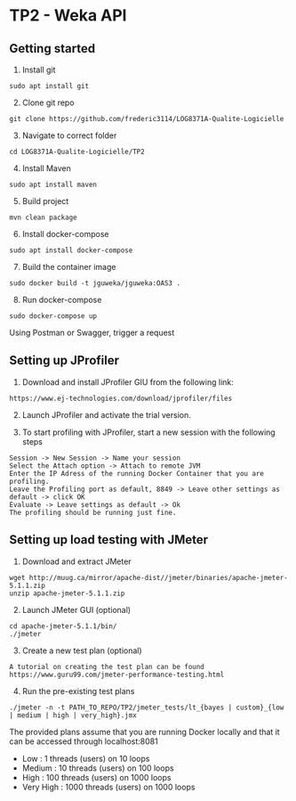 # TP2 - Weka API

## Getting started

1. Install git
```shell
sudo apt install git
```

2. Clone git repo
```shell
git clone https://github.com/frederic3114/LOG8371A-Qualite-Logicielle
```

3. Navigate to correct folder
```shell
cd LOG8371A-Qualite-Logicielle/TP2
```

4. Install Maven
```shell
sudo apt install maven
```

5. Build project
```shell
mvn clean package
```

6. Install docker-compose
```shell
sudo apt install docker-compose
```

7. Build the container image
```shell
sudo docker build -t jguweka/jguweka:OAS3 .
```

8. Run docker-compose
```shell
sudo docker-compose up
```

Using Postman or Swagger, trigger a request

## Setting up JProfiler 

1. Download and install JProfiler GIU from the following link: 
```shell
https://www.ej-technologies.com/download/jprofiler/files
```

2. Launch JProfiler and activate the trial version.

3. To start profiling with JProfiler, start a new session with the following steps
```shell
Session -> New Session -> Name your session 
Select the Attach option -> Attach to remote JVM
Enter the IP Adress of the running Docker Container that you are profiling.
Leave the Profiling port as default, 8849 -> Leave other settings as default -> click OK
Evaluate -> Leave settings as default -> Ok
The profiling should be running just fine.
```



## Setting up load testing with JMeter

1. Download and extract JMeter
```shell
wget http://muug.ca/mirror/apache-dist//jmeter/binaries/apache-jmeter-5.1.1.zip
unzip apache-jmeter-5.1.1.zip
```

2. Launch JMeter GUI (optional)
```shell
cd apache-jmeter-5.1.1/bin/
./jmeter
```

3. Create a new test plan (optional)
```
A tutorial on creating the test plan can be found https://www.guru99.com/jmeter-performance-testing.html
```

4. Run the pre-existing test plans
```shell
./jmeter -n -t PATH_TO_REPO/TP2/jmeter_tests/lt_{bayes | custom}_{low | medium | high | very_high}.jmx
```
The provided plans assume that you are running Docker locally and that it can be accessed through localhost:8081
- Low         : 1    threads (users) on 10   loops
- Medium      : 10   threads (users) on 100  loops
- High        : 100  threads (users) on 1000 loops
- Very High   : 1000 threads (users) on 1000 loops
